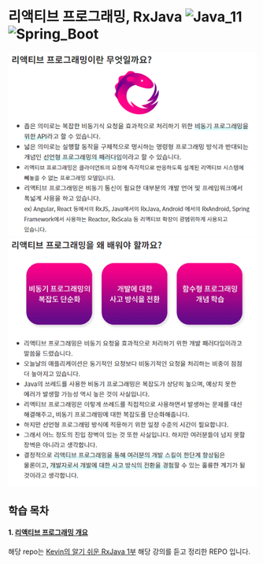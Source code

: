 # 리액티브 프로그래밍, RxJava ![Java_11](https://img.shields.io/badge/java-v11-red?logo=java) ![Spring_Boot](https://img.shields.io/badge/Spring_Boot-v2.4.1-green.svg?logo=spring)

<img src="src/main/resources/static/images/1.PNG"></img>
<img src="src/main/resources/static/images/2.PNG"></img>

## 학습 목차

#### 1. [리액티브 프로그래밍 개요](https://www.notion.so/0641d07a7bd24a7a99d7960e515ca396)

해당 repo는 [Kevin의 알기 쉬운 RxJava 1부](https://www.inflearn.com/course/%EC%9E%90%EB%B0%94-%EB%A6%AC%EC%95%A1%ED%8B%B0%EB%B8%8C%ED%94%84%EB%A1%9C%EA%B7%B8%EB%9E%98%EB%B0%8D-1) 해당 강의를 듣고 정리한 REPO 입니다.
